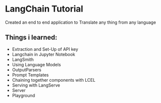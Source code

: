 # LangChain Tutorial

Created an end to end application to Translate any thing from any language

## Things i learned:

* Extraction and Set-Up of API key
* Langchain in Jupyter Notebook
* LangSmith
* Using Language Models
* OutputParsers
* Prompt Templates
* Chaining together components with LCEL
* Serving with LangServe
* Server
* Playground

